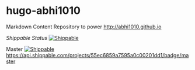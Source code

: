 # hugo-abhi1010
Markdown Content Repository to power http://abhi1010.github.io

*Shippable Status*
[![Shippable](https://img.shields.io/shippable/54d119db5ab6cc13528ab183.svg?style=plastic)]()


Master
[![Shippable](https://api.shippable.com/projects/55ec6859a7595a0c00201dd1/badge/master)]()
https://api.shippable.com/projects/55ec6859a7595a0c00201dd1/badge/master

